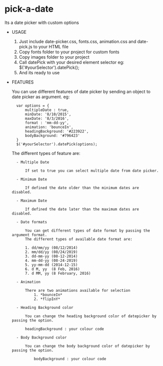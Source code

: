 # pick-a-date
Its a date picker with custom options

- USAGE

	1. Just include date-picker.css, fonts.css, animation.css and date-pick.js to your HTML file
	2. Copy fonts folder to your project for custom fonts
	3. Copy images folder to your project
	4. Call datePick with your desired element selector
		eg: $('#yourSelector').datePick();
	5. And its ready to use

- FEATURES

	You can use different features of date picker by sending an object to date picker as argument. eg:

	 	var options = {
			multipleDate : true,
			minDate: '8/10/2015',
			maxDate: '8/3/2016',
			format : 'mm-dd-yy',
			animation: 'bounceIn',
			headingBackground: '#223922',
			bodyBackground: '#796423'
		}
		$('#yourSelector').datePick(options);

	The different types of feature are:

		- Multiple Date  
		
			If set to true you can select multiple date from date picker.

		- Minimum Date 
		
			If defined the date older than the minimum dates are disabled.

		- Maximum Date 
		
			If defined the date later than the maximum dates are disabled.

		- Date formats
		
			You can get different types of date format by passing the argument format. 
			The different types of available date format are:

			1. dd/mm/yy (08/12/2014) 
			2. mm/dd/yy (08/24/2019) 
			3. dd-mm-yy (08-12-2014) 
			4. mm-dd-yy (08-24-2019) 
			5. yy-mm-dd (2014-12-15)
			6. d M, yy  (8 Feb, 2016)
			7. d MM, yy (8 February, 2016)

		- Animation 
		
			There are two animations available for selection
				1. *bounceIn*
				2. *flipInY*

		- Heading Background color
		
			You can change the heading background color of datepicker by passing the option. 

			headingBackground : your colour code

		- Body Background color

			You can change the body background color of datepicker by passing the option. 

				bodyBackground : your colour code


